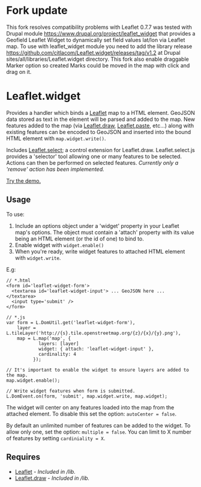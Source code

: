 Fork update
===========

This fork resolves compatibility problems with Leaflet 0.7.7 was tested with
Drupal module https://www.drupal.org/project/leaflet_widget that provides a
Geofield Leaflet Widget to dynamically set field values lat/lon via Leaflet
map. To use with leaflet_widget module you need to add the library release
https://github.com/citlacom/Leaflet.widget/releases/tag/v1.2 at Drupal
sites/all/libraries/Leaflet.widget directory. This fork also enable draggable
Marker option so created Marks could be moved in the map with click and drag on
it.

Leaflet.widget
==============

Provides a handler which binds a [Leaflet] map to a HTML element. GeoJSON data 
stored as text in the element will be parsed and added to the map. New features 
added to the map (via [Leaflet.draw], [Leaflet.paste], etc...) along with existing 
features can be encoded to GeoJSON and inserted into the bound HTML element 
with ```map.widget.write()```.

Includes [Leaflet.select]; a control extension for Leaflet.draw. Leaflet.select.js provides 
a 'selector' tool allowing one or many features to be selected. Actions can then be
performed on selected features. _Currently only a 'remove' action has been implemented._

[Try the demo.](http://tnightingale.github.com/Leaflet.widget/demo.html)

## Usage

To use:

1. Include an options object under a 'widget' property in your Leaflet 
   map's options. The object must contain a 'attach' property with its value being 
   an HTML element (or the id of one) to bind to.
2. Enable widget with ```widget.enable()```
3. When you're ready, write widget features to attached HTML element with ```widget.write```.

E.g:

```
// *.html
<form id='leaflet-widget-form'>
  <textarea id='leaflet-widget-input'> ... GeoJSON here ... </textarea>
  <input type='submit' />
</form>

// *.js
var form = L.DomUtil.get('leaflet-widget-form'),
    layer = L.tileLayer('http://{s}.tile.openstreetmap.org/{z}/{x}/{y}.png'),
    map = L.map('map', {
            layers: [layer]
            widget: { attach: 'leaflet-widget-input' },
            cardinality: 4
          });

// It's important to enable the widget to ensure layers are added to the map.
map.widget.enable();

// Write widget features when form is submitted.
L.DomEvent.on(form, 'submit', map.widget.write, map.widget);
```

The widget will center on any features loaded into the map from the attached 
element. To disable this set the option: ```autoCenter = false```.

By default an unlimited number of features can be added to the widget. To allow
only one, set the option: ```multiple = false```. You can limit to X number of features by
setting ```cardiniality = X```.

## Requires
- [Leaflet] - _Included in /lib._
- [Leaflet.draw] - _Included in /lib._

[Leaflet]: http://leafletjs.com
[Leaflet.draw]: https://github.com/jacobtoye/Leaflet.draw
[Leaflet.paste]: https://github.com/tnightingale/Leaflet.paste
[Leaflet.select]: https://github.com/tnightingale/Leaflet.widget/blob/master/src/Leaflet.select.js
